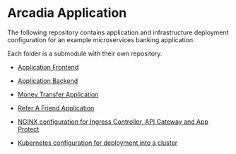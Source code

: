 # Arcadia Application

The following repository contains application and infrastructure deployment configuration for an example microservices banking application.

Each folder is a submodule with their own repository.

- [Application Frontend](frontend/)
- [Application Backend](backend/)
- [Money Transfer Application](app2/)
- [Refer A Friend Application](app3/)

- [NGINX configuration for Ingress Controller, API Gateway and App Protect](nginx/)
- [Kubernetes configuration for deployment into a cluster](kubernetes/)